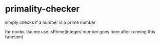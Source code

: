# primality-checker
simply checks if a number is a prime number
 
 for noobs like me use isPrime(integer/ number goes here after running this function)
